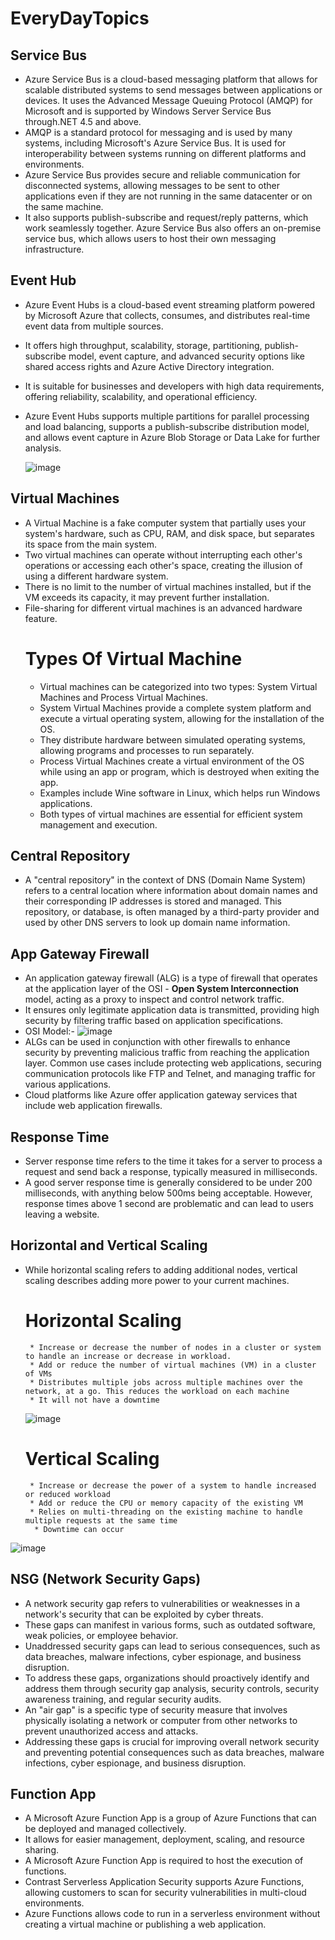 # EveryDayTopics

## Service Bus
* Azure Service Bus is a cloud-based messaging platform that allows for scalable distributed systems to send messages between applications or devices. It uses the Advanced Message Queuing Protocol (AMQP) for Microsoft and is supported by Windows Server Service Bus through.NET 4.5 and above.
* AMQP is a standard protocol for messaging and is used by many systems, including Microsoft's Azure Service Bus. It is used for interoperability between systems running on different platforms and environments.
* Azure Service Bus provides secure and reliable communication for disconnected systems, allowing messages to be sent to other applications even if they are not running in the same datacenter or on the same machine.
* It also supports publish-subscribe and request/reply patterns, which work seamlessly together. Azure Service Bus also offers an on-premise service bus, which allows users to host their own messaging infrastructure.


## Event Hub
* Azure Event Hubs is a cloud-based event streaming platform powered by Microsoft Azure that collects, consumes, and distributes real-time event data from multiple sources. 
* It offers high throughput, scalability, storage, partitioning, publish-subscribe model, event capture, and advanced security options like shared access rights and Azure Active Directory integration.
* It is suitable for businesses and developers with high data requirements, offering reliability, scalability, and operational efficiency.
* Azure Event Hubs supports multiple partitions for parallel processing and load balancing, supports a publish-subscribe distribution model, and allows event capture in Azure Blob Storage or Data Lake for further analysis.

     ![image](https://github.com/user-attachments/assets/6c35c375-9842-4dab-b622-c28bb9aa017f)

## Virtual Machines
* A Virtual Machine is a fake computer system that partially uses your system's hardware, such as CPU, RAM, and disk space, but separates its space from the main system.
* Two virtual machines can operate without interrupting each other's operations or accessing each other's space, creating the illusion of using a different hardware system.
* There is no limit to the number of virtual machines installed, but if the VM exceeds its capacity, it may prevent further installation.
* File-sharing for different virtual machines is an advanced hardware feature.
  # Types Of Virtual Machine
  * Virtual machines can be categorized into two types: System Virtual Machines and Process Virtual Machines.
  * System Virtual Machines provide a complete system platform and execute a virtual operating system, allowing for the installation of the OS.
  * They distribute hardware between simulated operating systems, allowing programs and processes to run separately.
  * Process Virtual Machines create a virtual environment of the OS while using an app or program, which is destroyed when exiting the app.
  * Examples include Wine software in Linux, which helps run Windows applications.
  * Both types of virtual machines are essential for efficient system management and execution.
    
## Central Repository
 * A "central repository" in the context of DNS (Domain Name System) refers to a central location where information about domain names and their corresponding IP addresses is stored and managed. This repository, or database, is often managed by a third-party provider and used by other DNS servers to look up domain name information.

## App Gateway Firewall
* An application gateway firewall (ALG) is a type of firewall that operates at the application layer of the OSI - **Open System Interconnection** model, acting as a proxy to inspect and control network traffic.
* It ensures only legitimate application data is transmitted, providing high security by filtering traffic based on application specifications.
* OSI Model:-
  ![image](https://cf-assets.www.cloudflare.com/slt3lc6tev37/6ZH2Etm3LlFHTgmkjLmkxp/59ff240fb3ebdc7794ffaa6e1d69b7c2/osi_model_7_layers.png)
* ALGs can be used in conjunction with other firewalls to enhance security by preventing malicious traffic from reaching the application layer. Common use cases include protecting web applications, securing communication protocols like FTP and Telnet, and managing traffic for various applications.
* Cloud platforms like Azure offer application gateway services that include web application firewalls.

## Response Time
* Server response time refers to the time it takes for a server to process a request and send back a response, typically measured in milliseconds.
* A good server response time is generally considered to be under 200 milliseconds, with anything below 500ms being acceptable. However, response times above 1 second are problematic and can lead to users leaving a website.

## Horizontal and Vertical Scaling
* While horizontal scaling refers to adding additional nodes, vertical scaling describes adding more power to your current machines.
     
     # Horizontal Scaling
   
       * Increase or decrease the number of nodes in a cluster or system to handle an increase or decrease in workload.
       * Add or reduce the number of virtual machines (VM) in a cluster of VMs
       * Distributes multiple jobs across multiple machines over the network, at a go. This reduces the workload on each machine
       * It will not have a downtime
  ![image](https://www.cloudzero.com/wp-content/uploads/2023/10/how-horizontal-scaling-works-1.webp) 
       
    # Vertical Scaling
       
       * Increase or decrease the power of a system to handle increased or reduced workload
       * Add or reduce the CPU or memory capacity of the existing VM
       * Relies on multi-threading on the existing machine to handle multiple requests at the same time
        * Downtime can occur
![image](https://www.cloudzero.com/wp-content/uploads/2023/10/how-vertical-scaling-works-1.webp)

## NSG (Network Security Gaps)
* A network security gap refers to vulnerabilities or weaknesses in a network's security that can be exploited by cyber threats.
* These gaps can manifest in various forms, such as outdated software, weak policies, or employee behavior.
* Unaddressed security gaps can lead to serious consequences, such as data breaches, malware infections, cyber espionage, and business disruption.
* To address these gaps, organizations should proactively identify and address them through security gap analysis, security controls, security awareness training, and regular security audits.
* An "air gap" is a specific type of security measure that involves physically isolating a network or computer from other networks to prevent unauthorized access and attacks.
* Addressing these gaps is crucial for improving overall network security and preventing potential consequences such as data breaches, malware infections, cyber espionage, and business disruption.

## Function App
* A Microsoft Azure Function App is a group of Azure Functions that can be deployed and managed collectively.
* It allows for easier management, deployment, scaling, and resource sharing.
* A Microsoft Azure Function App is required to host the execution of functions.
* Contrast Serverless Application Security supports Azure Functions, allowing customers to scan for security vulnerabilities in multi-cloud environments.
* Azure Functions allows code to run in a serverless environment without creating a virtual machine or publishing a web application.
